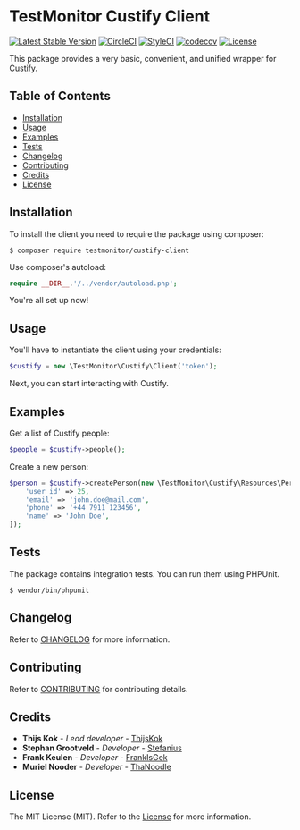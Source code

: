 # TestMonitor Custify Client

[![Latest Stable Version](https://poser.pugx.org/testmonitor/custify-client/v/stable)](https://packagist.org/packages/testmonitor/custify-client)
[![CircleCI](https://img.shields.io/circleci/project/github/testmonitor/custify-client.svg)](https://circleci.com/gh/testmonitor/custify-client)
[![StyleCI](https://styleci.io/repos/342627557/shield)](https://styleci.io/repos/342627557)
[![codecov](https://codecov.io/gh/testmonitor/custify-client/graph/badge.svg?token=V3VTFX5EAP)](https://codecov.io/gh/testmonitor/custify-client)
[![License](https://poser.pugx.org/testmonitor/custify-client/license)](https://packagist.org/packages/testmonitor/custify-client)

This package provides a very basic, convenient, and unified wrapper for [Custify](https://docs.custify.com/).

## Table of Contents

- [Installation](#installation)
- [Usage](#usage)
- [Examples](#examples)
- [Tests](#tests)
- [Changelog](#changelog)
- [Contributing](#contributing)
- [Credits](#credits)
- [License](#license)

## Installation

To install the client you need to require the package using composer:

	$ composer require testmonitor/custify-client

Use composer's autoload:

```php
require __DIR__.'/../vendor/autoload.php';
```

You're all set up now!

## Usage

You'll have to instantiate the client using your credentials:

```php
$custify = new \TestMonitor\Custify\Client('token');
```

Next, you can start interacting with Custify.

## Examples

Get a list of Custify people:

```php
$people = $custify->people();
```

Create a new person:

```php
$person = $custify->createPerson(new \TestMonitor\Custify\Resources\Person([
    'user_id' => 25,
    'email' => 'john.doe@mail.com',
    'phone' => '+44 7911 123456',
    'name' => 'John Doe',
]);
```

## Tests

The package contains integration tests. You can run them using PHPUnit.

    $ vendor/bin/phpunit

## Changelog

Refer to [CHANGELOG](CHANGELOG.md) for more information.

## Contributing

Refer to [CONTRIBUTING](CONTRIBUTING.md) for contributing details.

## Credits

* **Thijs Kok** - *Lead developer* - [ThijsKok](https://github.com/thijskok)
* **Stephan Grootveld** - *Developer* - [Stefanius](https://github.com/stefanius)
* **Frank Keulen** - *Developer* - [FrankIsGek](https://github.com/frankisgek)
* **Muriel Nooder** - *Developer* - [ThaNoodle](https://github.com/thanoodle)

## License

The MIT License (MIT). Refer to the [License](LICENSE.md) for more information.

